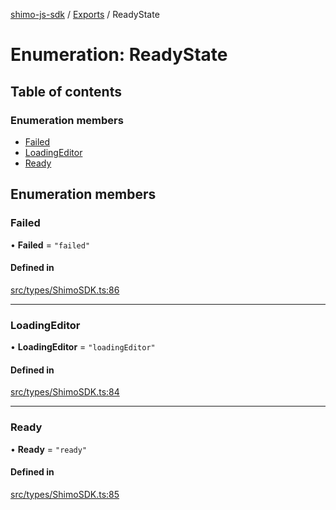 [shimo-js-sdk](../README.md) / [Exports](../modules.md) / ReadyState

# Enumeration: ReadyState

## Table of contents

### Enumeration members

- [Failed](ReadyState.md#failed)
- [LoadingEditor](ReadyState.md#loadingeditor)
- [Ready](ReadyState.md#ready)

## Enumeration members

### Failed

• **Failed** = `"failed"`

#### Defined in

[src/types/ShimoSDK.ts:86](https://github.com/shimohq/shimo-js-sdk/blob/d265a9d/src/types/ShimoSDK.ts#L86)

___

### LoadingEditor

• **LoadingEditor** = `"loadingEditor"`

#### Defined in

[src/types/ShimoSDK.ts:84](https://github.com/shimohq/shimo-js-sdk/blob/d265a9d/src/types/ShimoSDK.ts#L84)

___

### Ready

• **Ready** = `"ready"`

#### Defined in

[src/types/ShimoSDK.ts:85](https://github.com/shimohq/shimo-js-sdk/blob/d265a9d/src/types/ShimoSDK.ts#L85)
